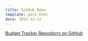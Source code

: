 ```yaml
---
title: GitHub Repo
template: post.html
date: 2015-12-22
---
```


[Budget Tracker Repository on GitHub](https://github.com/rewfergu/budgetTracker)
